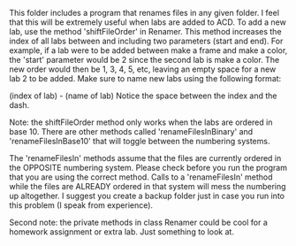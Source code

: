This folder includes a program that renames files in any given folder.
I feel that this will be extremely useful when labs are added to ACD.
To add a new lab, use the method 'shiftFileOrder' in Renamer.
This method increases the index of all labs between and including two parameters (start and end).
For example, if a lab were to be added between make a frame and make a color, the 'start' parameter 
would be 2 since the second lab is make a color.
The new order would then be 1, 3, 4, 5, etc, leaving an empty space for a new lab 2 to be added.
Make sure to name new labs using the following format:

(index of lab) - (name of lab)
Notice the space between the index and the dash.

Note: the shiftFileOrder method only works when the labs are ordered in base 10. There are other methods
called 'renameFilesInBinary' and 'renameFilesInBase10' that will toggle between the numbering systems.

The 'renameFilesIn' methods assume that the files are currently ordered in the OPPOSITE numbering system. Please
check before you run the program that you are using the correct method. Calls to a 'renameFilesIn' method while the
files are ALREADY ordered in that system will mess the numbering up altogether. I suggest you create a backup folder
just in case you run into this problem (I speak from experience).

Second note: the private methods in class Renamer could be cool for a homework assignment or extra lab.
Just something to look at.
